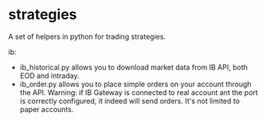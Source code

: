 # strategies
A set of helpers in python for trading strategies.

ib:
- ib_historical.py allows you to download market data from IB API, both EOD and intraday.
- ib_order.py allows you to place simple orders on your account through the API. 
Warning: if IB Gateway is connected to real account ant the port is correctly configured, it indeed will send orders. It's not limited to paper accounts.
